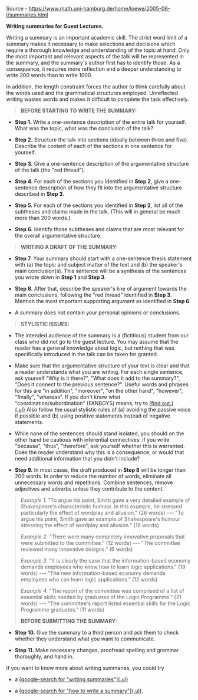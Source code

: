 Source - https://www.math.uni-hamburg.de/home/loewe/2005-06-I/summaries.html

**Writing summaries for Guest Lectures.**

Writing a summary is an important academic skill. The strict word limit
of a summary makes it necessary to make selections and decisions which
require a thorough knowledge and understanding of the topic at hand:
Only the most important and relevant aspects of the talk will be
represented in the summary, and the summary\'s author first has to
identify those. As a consequence, it requires more reflection and a
deeper understanding to write 200 words than to write 1000.

In addition, the length constraint forces the author to think carefully
about the words used and the grammatical structures employed.
Unreflected writing wastes words and makes it difficult to complete the
task effectively.

> **BEFORE STARTING TO WRITE THE SUMMARY:**

-   **Step 1.** Write a one-sentence description of the entire talk for
    yourself. What was the topic, what was the conclusion of the talk?

-   **Step 2.** Structure the talk into sections (ideally between three
    and five). Describe the content of each of the sections in one
    sentence for yourself.

-   **Step 3.** Give a one-sentence description of the argumentative
    structure of the talk (the \"red thread\").

-   **Step 4.** For each of the sections you identified in **Step 2**,
    give a one-sentence description of how they fit into the
    argumentative structure described in **Step 3**.

-   **Step 5.** For each of the sections you identified in **Step 2**,
    list all of the subtheses and claims made in the talk. (This will in
    general be much more than 200 words.)

-   **Step 6.** Identify those subtheses and claims that are most
    relevant for the overall argumentative structure.

> **WRITING A DRAFT OF THE SUMMARY:**

-   **Step 7.** Your summary should start with a one-sentence thesis
    statement with (a) the topic and subject matter of the text and (b)
    the speaker\'s main conclusion(s). This sentence will be a synthesis
    of the sentences you wrote down in **Step 1** and **Step 3**.

-   **Step 8.** After that, describe the speaker\'s line of argument
    towards the main conclusions, following the \"red thread\"
    identified in **Step 3**. Mention the most important supporting
    argument as identified in **Step 6**.

-   A summary does not contain your personal opinions or conclusions.

> **STYLISTIC ISSUES:**

-   The intended audience of the summary is a (fictitious) student from
    our class who did not go to the guest lecture. You may assume that
    the reader has a general knowledge about logic, but nothing that was
    specifically introduced in the talk can be taken for granted.

-   Make sure that the argumentative structure of your text is clear and
    that a reader understands what you are writing. For each single
    sentence, ask yourself \"Why is it there?\", \"What does it add to
    the summary?\", \"Does it connect to the previous sentence?\".
    Useful words and phrases for this are \"in addition\", \"moreover\",
    \"on the other hand\", \"however\", \"finally\", \"whereas\". If you
    don\'t know what \"coordination/subordination\" (FANBOYS) means, try
    to [[find
    out.]{.ul}](http://www.google.nl/search?hl=nl&q=fanboys+coordination&btnG=Zoeken) Also
    follow the usual stylistic rules of (a) avoiding the passive voice
    if possible and (b) using positive statements instead of negative
    statements.

-   While none of the sentences should stand isolated, you should on the
    other hand be cautious with inferential connectives: if you write
    \"because\", \"thus\", \"therefore\", ask yourself whether this is
    warranted. Does the reader understand why this is a consequence, or
    would that need additional information that you didn\'t include?

-   **Step 9.** In most cases, the draft produced in **Step 8** will be
    longer than 200 words. In order to reduce the number of words,
    eliminate all unnecessary words and repetitions. Combine sentences,
    remove adjectives and adverbs unless they contribute to the content.

> *Example 1.* \"To argue his point, Smith gave a very detailed example
> of Shakespeare\'s characteristic humour. In this example, he stressed
> particularly the effect of wordplay and allusion.\" (26 words) \-\--
> \"To argue his point, Smith gave an example of Shakespeare\'s humour
> stressing the effect of wordplay and allusion.\" (18 words)
>
> *Example 2.* \"There were many completely innovative proposals that
> were submitted to the committee.\" (12 words) \-\-- \"The committee
> reviewed many innovative designs.\" (6 words)
>
> *Example 3.* \"It is clearly the case that the information-based
> economy demands employees who know how to learn logic applications.\"
> (19 words) \-\-- \"The new information-based economy demands employees
> who can learn logic applications.\" (12 words)
>
> *Example 4.* \"The report of the committee was comprised of a list of
> essential skills needed by graduates of the Logic Programme.\" (21
> words) \-\-- \"The committee\'s report listed essential skills for the
> Logic Programme graduates.\" (11 words)
>
> **BEFORE SUBMITTING THE SUMMARY:**

-   **Step 10.** Give the summary to a third person and ask them to
    check whether they understand what you want to communicate.

-   **Step 11.** Make necessary changes, proofread spelling and grammar
    thoroughly, and hand in.

If you want to know more about writing summaries, you could try

-   a [[google-search for \"writing
    summaries\"]{.ul}](http://www.google.nl/search?hl=nl&q=writing+summaries&btnG=Zoeken&lr=)

-   a [[google-search for \"how to write a
    summary\"]{.ul}](http://www.google.nl/search?hl=nl&q=%22how+to+write+a+summary%22&btnG=Zoeken&lr=).
